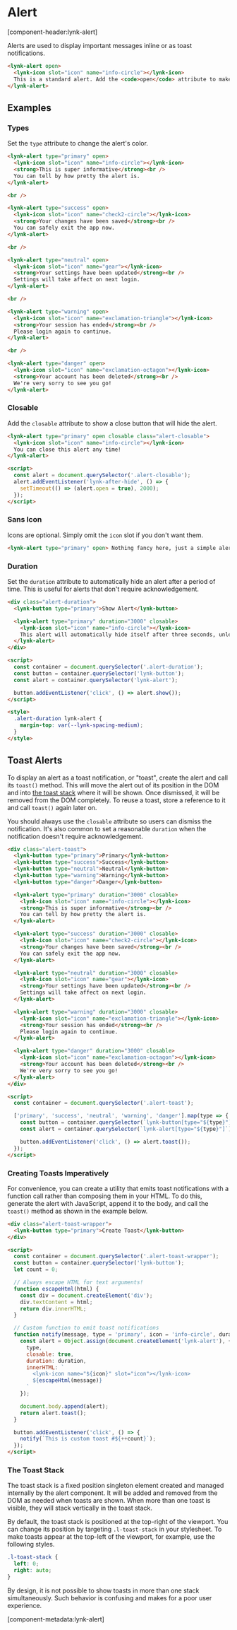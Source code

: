 # Alert

[component-header:lynk-alert]

Alerts are used to display important messages inline or as toast notifications.

```html preview
<lynk-alert open>
  <lynk-icon slot="icon" name="info-circle"></lynk-icon>
  This is a standard alert. Add the <code>open</code> attribute to make it visible.
</lynk-alert>
```

## Examples

### Types

Set the `type` attribute to change the alert's color.

```html preview
<lynk-alert type="primary" open>
  <lynk-icon slot="icon" name="info-circle"></lynk-icon>
  <strong>This is super informative</strong><br />
  You can tell by how pretty the alert is.
</lynk-alert>

<br />

<lynk-alert type="success" open>
  <lynk-icon slot="icon" name="check2-circle"></lynk-icon>
  <strong>Your changes have been saved</strong><br />
  You can safely exit the app now.
</lynk-alert>

<br />

<lynk-alert type="neutral" open>
  <lynk-icon slot="icon" name="gear"></lynk-icon>
  <strong>Your settings have been updated</strong><br />
  Settings will take affect on next login.
</lynk-alert>

<br />

<lynk-alert type="warning" open>
  <lynk-icon slot="icon" name="exclamation-triangle"></lynk-icon>
  <strong>Your session has ended</strong><br />
  Please login again to continue.
</lynk-alert>

<br />

<lynk-alert type="danger" open>
  <lynk-icon slot="icon" name="exclamation-octagon"></lynk-icon>
  <strong>Your account has been deleted</strong><br />
  We're very sorry to see you go!
</lynk-alert>
```

### Closable

Add the `closable` attribute to show a close button that will hide the alert.

```html preview
<lynk-alert type="primary" open closable class="alert-closable">
  <lynk-icon slot="icon" name="info-circle"></lynk-icon>
  You can close this alert any time!
</lynk-alert>

<script>
  const alert = document.querySelector('.alert-closable');
  alert.addEventListener('lynk-after-hide', () => {
    setTimeout(() => (alert.open = true), 2000);
  });
</script>
```

### Sans Icon

Icons are optional. Simply omit the `icon` slot if you don't want them.

```html preview
<lynk-alert type="primary" open> Nothing fancy here, just a simple alert. </lynk-alert>
```

### Duration

Set the `duration` attribute to automatically hide an alert after a period of time. This is useful for alerts that don't require acknowledgement.

```html preview
<div class="alert-duration">
  <lynk-button type="primary">Show Alert</lynk-button>

  <lynk-alert type="primary" duration="3000" closable>
    <lynk-icon slot="icon" name="info-circle"></lynk-icon>
    This alert will automatically hide itself after three seconds, unless you interact with it.
  </lynk-alert>
</div>

<script>
  const container = document.querySelector('.alert-duration');
  const button = container.querySelector('lynk-button');
  const alert = container.querySelector('lynk-alert');

  button.addEventListener('click', () => alert.show());
</script>

<style>
  .alert-duration lynk-alert {
    margin-top: var(--lynk-spacing-medium);
  }
</style>
```

## Toast Alerts

To display an alert as a toast notification, or "toast", create the alert and call its `toast()` method. This will move the alert out of its position in the DOM and into [the toast stack](#the-toast-stack) where it will be shown. Once dismissed, it will be removed from the DOM completely. To reuse a toast, store a reference to it and call `toast()` again later on.

You should always use the `closable` attribute so users can dismiss the notification. It's also common to set a reasonable `duration` when the notification doesn't require acknowledgement.

```html preview
<div class="alert-toast">
  <lynk-button type="primary">Primary</lynk-button>
  <lynk-button type="success">Success</lynk-button>
  <lynk-button type="neutral">Neutral</lynk-button>
  <lynk-button type="warning">Warning</lynk-button>
  <lynk-button type="danger">Danger</lynk-button>

  <lynk-alert type="primary" duration="3000" closable>
    <lynk-icon slot="icon" name="info-circle"></lynk-icon>
    <strong>This is super informative</strong><br />
    You can tell by how pretty the alert is.
  </lynk-alert>

  <lynk-alert type="success" duration="3000" closable>
    <lynk-icon slot="icon" name="check2-circle"></lynk-icon>
    <strong>Your changes have been saved</strong><br />
    You can safely exit the app now.
  </lynk-alert>

  <lynk-alert type="neutral" duration="3000" closable>
    <lynk-icon slot="icon" name="gear"></lynk-icon>
    <strong>Your settings have been updated</strong><br />
    Settings will take affect on next login.
  </lynk-alert>

  <lynk-alert type="warning" duration="3000" closable>
    <lynk-icon slot="icon" name="exclamation-triangle"></lynk-icon>
    <strong>Your session has ended</strong><br />
    Please login again to continue.
  </lynk-alert>

  <lynk-alert type="danger" duration="3000" closable>
    <lynk-icon slot="icon" name="exclamation-octagon"></lynk-icon>
    <strong>Your account has been deleted</strong><br />
    We're very sorry to see you go!
  </lynk-alert>
</div>

<script>
  const container = document.querySelector('.alert-toast');

  ['primary', 'success', 'neutral', 'warning', 'danger'].map(type => {
    const button = container.querySelector(`lynk-button[type="${type}"]`);
    const alert = container.querySelector(`lynk-alert[type="${type}"]`);

    button.addEventListener('click', () => alert.toast());
  });
</script>
```

### Creating Toasts Imperatively

For convenience, you can create a utility that emits toast notifications with a function call rather than composing them in your HTML. To do this, generate the alert with JavaScript, append it to the body, and call the `toast()` method as shown in the example below.

```html preview
<div class="alert-toast-wrapper">
  <lynk-button type="primary">Create Toast</lynk-button>
</div>

<script>
  const container = document.querySelector('.alert-toast-wrapper');
  const button = container.querySelector('lynk-button');
  let count = 0;

  // Always escape HTML for text arguments!
  function escapeHtml(html) {
    const div = document.createElement('div');
    div.textContent = html;
    return div.innerHTML;
  }

  // Custom function to emit toast notifications
  function notify(message, type = 'primary', icon = 'info-circle', duration = 3000) {
    const alert = Object.assign(document.createElement('lynk-alert'), {
      type,
      closable: true,
      duration: duration,
      innerHTML: `
        <lynk-icon name="${icon}" slot="icon"></lynk-icon>
        ${escapeHtml(message)}
      `
    });

    document.body.append(alert);
    return alert.toast();
  }

  button.addEventListener('click', () => {
    notify(`This is custom toast #${++count}`);
  });
</script>
```

### The Toast Stack

The toast stack is a fixed position singleton element created and managed internally by the alert component. It will be added and removed from the DOM as needed when toasts are shown. When more than one toast is visible, they will stack vertically in the toast stack.

By default, the toast stack is positioned at the top-right of the viewport. You can change its position by targeting `.l-toast-stack` in your stylesheet. To make toasts appear at the top-left of the viewport, for example, use the following styles.

```css
.l-toast-stack {
  left: 0;
  right: auto;
}
```

<lynk-alert open>By design, it is not possible to show toasts in more than one stack simultaneously. Such behavior is confusing and makes for a poor user experience.</lynk-alert>

[component-metadata:lynk-alert]
